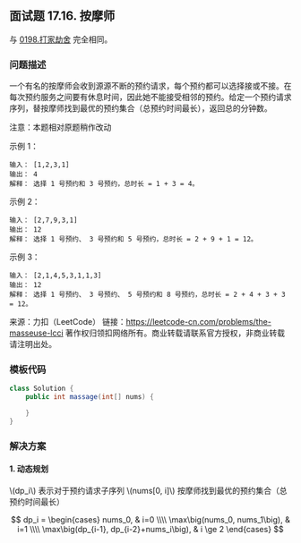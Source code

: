 <script src="https://cdn.bootcss.com/mathjax/2.7.7/MathJax.js?config=TeX-AMS-MML_HTMLorMML"></script>

## 面试题 17.16. 按摩师

与 [0198.打家劫舍](../leetcode/dynamicprogramming/0198.打家劫舍.md) 完全相同。

### 问题描述

一个有名的按摩师会收到源源不断的预约请求，每个预约都可以选择接或不接。在每次预约服务之间要有休息时间，因此她不能接受相邻的预约。给定一个预约请求序列，替按摩师找到最优的预约集合（总预约时间最长），返回总的分钟数。

注意：本题相对原题稍作改动

示例 1：

```
输入： [1,2,3,1]
输出： 4
解释： 选择 1 号预约和 3 号预约，总时长 = 1 + 3 = 4。
```

示例 2：

```
输入： [2,7,9,3,1]
输出： 12
解释： 选择 1 号预约、 3 号预约和 5 号预约，总时长 = 2 + 9 + 1 = 12。
```

示例 3：

```
输入： [2,1,4,5,3,1,1,3]
输出： 12
解释： 选择 1 号预约、 3 号预约、 5 号预约和 8 号预约，总时长 = 2 + 4 + 3 + 3 = 12。
```

来源：力扣（LeetCode）
链接：https://leetcode-cn.com/problems/the-masseuse-lcci
著作权归领扣网络所有。商业转载请联系官方授权，非商业转载请注明出处。

### 模板代码

``` java
class Solution {
    public int massage(int[] nums) {

    }
}
```

### 解决方案

#### 1. 动态规划

\\(dp_i\\) 表示对于预约请求子序列 \\(nums[0, i]\\) 按摩师找到最优的预约集合（总预约时间最长）

$$
dp_i = 
\begin{cases}
nums_0, & i=0 \\\\
\max\big(nums_0, nums_1\big), & i=1 \\\\
\max\big(dp_{i-1}, dp_{i-2}+nums_i\big), & i \ge 2
\end{cases}
$$

